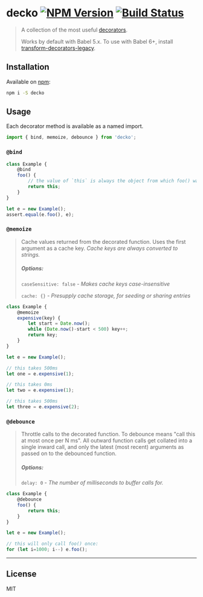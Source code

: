 # decko [![NPM Version](http://img.shields.io/npm/v/decko.svg?style=flat)](https://npmjs.com/package/decko) [![Build Status](https://travis-ci.org/developit/decko.svg?branch=master)](https://travis-ci.org/developit/decko)

> A collection of the most useful [decorators](https://github.com/wycats/javascript-decorators).
>
> Works by default with Babel 5.x. To use with Babel 6+, install [transform-decorators-legacy](https://github.com/loganfsmyth/babel-plugin-transform-decorators-legacy).


## Installation

Available on [npm](https://npmjs.com/package/decko):

```sh
npm i -S decko
```


## Usage

Each decorator method is available as a named import.

```js
import { bind, memoize, debounce } from 'decko';
```


### `@bind`

```js
class Example {
	@bind
	foo() {
		// the value of `this` is always the object from which foo() was referenced.
		return this;
	}
}

let e = new Example();
assert.equal(e.foo(), e);
```



### `@memoize`

> Cache values returned from the decorated function.
> Uses the first argument as a cache key.
> _Cache keys are always converted to strings._
>
> ##### Options:
>
> `caseSensitive: false` - _Makes cache keys case-insensitive_
>
> `cache: {}` - _Presupply cache storage, for seeding or sharing entries_

```js
class Example {
	@memoize
	expensive(key) {
		let start = Date.now();
		while (Date.now()-start < 500) key++;
		return key;
	}
}

let e = new Example();

// this takes 500ms
let one = e.expensive(1);

// this takes 0ms
let two = e.expensive(1);

// this takes 500ms
let three = e.expensive(2);
```



### `@debounce`

> Throttle calls to the decorated function. To debounce means "call this at most once per N ms".
> All outward function calls get collated into a single inward call, and only the latest (most recent) arguments as passed on to the debounced function.
>
> ##### Options:
>
> `delay: 0` - _The number of milliseconds to buffer calls for._

```js
class Example {
	@debounce
	foo() {
		return this;
	}
}

let e = new Example();

// this will only call foo() once:
for (let i=1000; i--) e.foo();
```


---

License
-------

MIT
